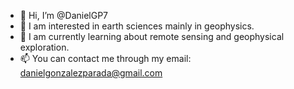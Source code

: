 - 👋 Hi, I’m @DanielGP7
- 👀 I am interested in earth sciences mainly in geophysics. 
- 🌱 I am currently learning about remote sensing and geophysical exploration. 
- 📫 You can contact me through my email: danielgonzalezparada@gmail.com   

<!---
DanielGP7/DanielGP7 is a ✨ special ✨ repository because its `README.md` (this file) appears on your GitHub profile.
You can click the Preview link to take a look at your changes.
--->
